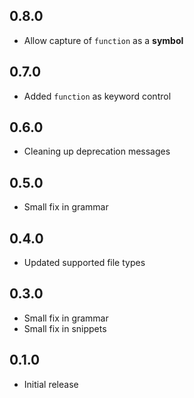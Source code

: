 ## 0.8.0

* Allow capture of `function` as a **symbol**

## 0.7.0

* Added `function` as keyword control

## 0.6.0

* Cleaning up deprecation messages

## 0.5.0

* Small fix in grammar

## 0.4.0

* Updated supported file types

## 0.3.0

* Small fix in grammar
* Small fix in snippets

## 0.1.0

* Initial release
